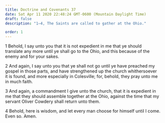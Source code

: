 ```yaml
---
title: Doctrine and Covenants 37
date: Sat Apr 11 2020 22:48:24 GMT-0600 (Mountain Daylight Time)
draft: false
description: "1–4, The Saints are called to gather at the Ohio."

order: 1
---
```

    
1 Behold, I say unto you that it is not expedient in me that ye should translate any more until ye shall go to the Ohio, and this because of the enemy and for your sakes.

2 And again, I say unto you that ye shall not go until ye have preached my gospel in those parts, and have strengthened up the church whithersoever it is found, and more especially in Colesville; for, behold, they pray unto me in much faith.

3 And again, a commandment I give unto the church, that it is expedient in me that they should assemble together at the Ohio, against the time that my servant Oliver Cowdery shall return unto them.

4 Behold, here is wisdom, and let every man choose for himself until I come. Even so. Amen.
